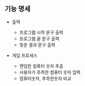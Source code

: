기능 명세
- 
- 출력
    - 프로그램 시작 문구 출력
    - 프로그램 끝 문구 출력
    - 맞춘 결과 문구 출력
  

- 게임 프로세스
    - 랜덤한 컴퓨터 숫자 추출
    - 사용자가 추측한 컴퓨터 숫자 입력
    - 컴퓨터숫자, 추측한숫자 비교
  

